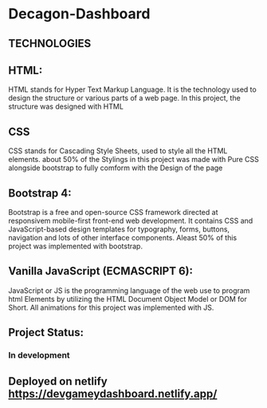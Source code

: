 # Decagon-Dashboard

## TECHNOLOGIES

## HTML:
HTML stands for Hyper Text Markup Language. It is the technology used to design the structure or various parts of a web page. In this project, the structure was designed with HTML

## CSS
CSS stands for Cascading Style Sheets, used to style all the HTML elements. about 50% of the Stylings in this project was made with Pure CSS alongside bootstrap to fully comform with the Design of the page
## Bootstrap 4:
Bootstrap is a free and open-source CSS framework directed at responsivem mobile-first front-end web development. It contains CSS and JavaScript-based design templates for typography, forms, buttons, navigation and lots of other interface components.
Aleast 50% of this project was implemented with bootstrap.
## Vanilla JavaScript (ECMASCRIPT 6):
JavaScript or JS is the programming language of the web use to program html Elements by utilizing the HTML Document Object Model or DOM for Short. All animations for this project was implemented with JS.
## Project Status:
### In development
## Deployed on netlify https://devgameydashboard.netlify.app/

